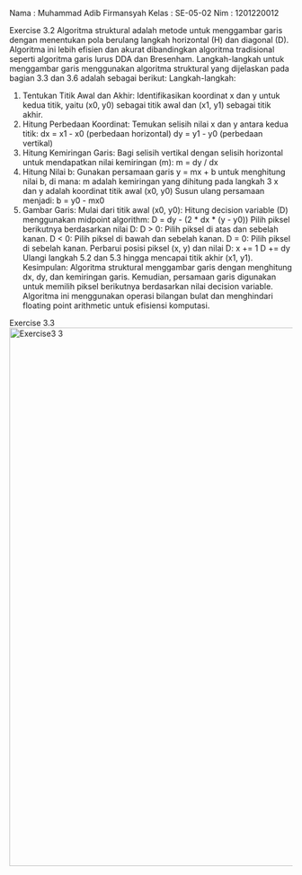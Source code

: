 Nama : Muhammad Adib Firmansyah
Kelas : SE-05-02
Nim : 1201220012

Exercise 3.2
Algoritma struktural adalah metode untuk menggambar garis dengan menentukan
pola berulang langkah horizontal (H) dan diagonal (D). Algoritma ini lebih efisien dan akurat
dibandingkan algoritma tradisional seperti algoritma garis lurus DDA dan Bresenham.
Langkah-langkah untuk menggambar garis menggunakan algoritma struktural yang
dijelaskan pada bagian 3.3 dan 3.6 adalah sebagai berikut:
Langkah-langkah:
1. Tentukan Titik Awal dan Akhir:
Identifikasikan koordinat x dan y untuk kedua titik, yaitu (x0, y0) sebagai titik awal dan (x1,
y1) sebagai titik akhir.
2. Hitung Perbedaan Koordinat:
Temukan selisih nilai x dan y antara kedua titik:
dx = x1 - x0 (perbedaan horizontal)
dy = y1 - y0 (perbedaan vertikal)
3. Hitung Kemiringan Garis:
Bagi selisih vertikal dengan selisih horizontal untuk mendapatkan nilai kemiringan (m):
m = dy / dx
4. Hitung Nilai b:
Gunakan persamaan garis y = mx + b untuk menghitung nilai b, di mana:
m adalah kemiringan yang dihitung pada langkah 3
x dan y adalah koordinat titik awal (x0, y0)
Susun ulang persamaan menjadi:
b = y0 - mx0
5. Gambar Garis:
Mulai dari titik awal (x0, y0):
Hitung decision variable (D) menggunakan midpoint algorithm:
D = dy - (2 * dx * (y - y0))
Pilih piksel berikutnya berdasarkan nilai D:
D > 0: Pilih piksel di atas dan sebelah kanan.
D < 0: Pilih piksel di bawah dan sebelah kanan.
D = 0: Pilih piksel di sebelah kanan.
Perbarui posisi piksel (x, y) dan nilai D:
x += 1
D += dy
Ulangi langkah 5.2 dan 5.3 hingga mencapai titik akhir (x1, y1).
Kesimpulan:
Algoritma struktural menggambar garis dengan menghitung dx, dy, dan kemiringan
garis. Kemudian, persamaan garis digunakan untuk memilih piksel berikutnya berdasarkan
nilai decision variable. Algoritma ini menggunakan operasi bilangan bulat dan menghindari
floating point arithmetic untuk efisiensi komputasi.

Exercise 3.3
<img width="959" alt="Exercise3 3" src="https://github.com/adibfirmannn/Tugas2-Grafkom-MuhammmadAdibFirmansyah/assets/62836231/fea762c0-199b-496c-83df-d781b4fb08ac">
